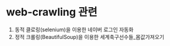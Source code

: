 # web-crawling 관련
1. 동적 클로링(selenium)을 이용한 네이버 로그인 자동화 
2. 정적 크롤링(BeautifulSoup)을 이용한 세계축구선수들_몸값가져오기